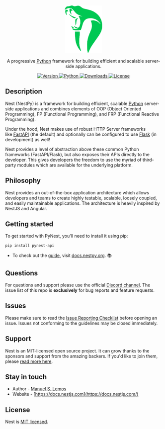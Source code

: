 <p align="center">
  <a href="https://nestpy.org/" target="blank"><img src="https://raw.githubusercontent.com/nestpy/docs.nestjs.org/830729b3530b3f55b70f174fda6a8839dc6d4612/public/img/nestpy.png" width="120" alt="NestPy Logo" /></a>
</p>

<p align="center">A progressive <a href="https://python.org" target="_blank">Python</a> framework for building efficient and scalable server-side applications.</p>

<p align="center">
    <a href="https://pypi.org/project/nestpy-framework">
        <img src="https://img.shields.io/pypi/v/nestpy-framework?color=%2334D058&label=pypi%20package" alt="Version">
    </a>
    <a href="https://pypi.org/project/nestpy-framework">
        <img src="https://img.shields.io/pypi/pyversions/nestpy-framework.svg?color=%2334D058" alt="Python">
    </a>
    <a href="https://pepy.tech/project/nestpy-framework">
        <img src="https://static.pepy.tech/personalized-badge/nestpy-framework?period=total&units=international_system&left_color=grey&right_color=brightgreen&left_text=Downloads" alt="Downloads">
    </a>
    <a href="https://github.com/nestpy/nest/blob/main/LICENSE">
        <img src="https://img.shields.io/github/license/nestpy/nest" alt="License">
    </a>
</p>

## Description

Nest (NestPy) is a framework for building efficient, scalable [Python](https://python.org/) server-side applications and combines elements of OOP (Object Oriented Programming), FP (Functional Programming), and FRP (Functional Reactive Programming).

Under the hood, Nest makes use of robust HTTP Server frameworks like [FastAPI](https://github.com/tiangolo/fastapi) (the default) and optionally can be configured to use [Flask](https://github.com/pallets/flask) (in development) as well!

Nest provides a level of abstraction above these common Python frameworks (FastAPI/Flask), but also exposes their APIs directly to the developer. This gives developers the freedom to use the myriad of third-party modules which are available for the underlying platform.

## Philosophy

Nest provides an out-of-the-box application architecture which allows developers and teams to create highly testable, scalable, loosely coupled, and easily maintainable applications. The architecture is heavily inspired by NestJS and Angular.

## Getting started

To get started with PyNest, you'll need to install it using pip:

```bash
pip install pynest-api
```

- To check out the [guide](https://docs.nestpy.org), visit [docs.nestpy.org](https://docs.nestpy.org). :books:

## Questions

For questions and support please use the official [Discord channel](). The issue list of this repo is **exclusively** for bug reports and feature requests.

## Issues

Please make sure to read the [Issue Reporting Checklist](https://github.com/nestpy/nest/issues) before opening an issue. Issues not conforming to the guidelines may be closed immediately.

## Support

Nest is an MIT-licensed open source project. It can grow thanks to the sponsors and support from the amazing backers. If you'd like to join them, please [read more here](https://docs.nestpy.org/support).

## Stay in touch

- Author - [Manuel S. Lemos](https://twitter.com/manuels_lemos)
- Website - [https://docs.nestjs.com](https://docs.nestjs.com/)

## License

Nest is [MIT licensed](LICENSE).